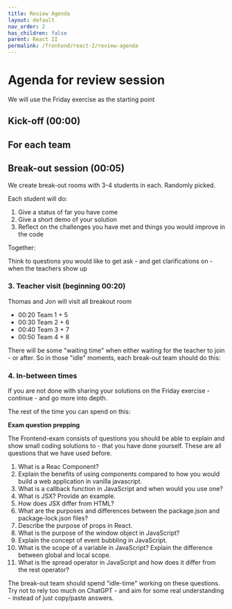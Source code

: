 ```yaml
---
title: Review Agenda
layout: default
nav_order: 2
has_children: false
parent: React II
permalink: /frontend/react-2/review-agenda
---
```


# Agenda for review session

We will use the Friday exercise as the starting point

## Kick-off (00:00)

## For each team

## Break-out session (00:05)

We create break-out rooms with 3-4 students in each. Randomly picked.

Each student will do:

1. Give a status of far you have come
2. Give a short demo of your solution
3. Reflect on the challenges you have met and things you would improve in the code

Together:

Think to questions you would like to get ask - and get clarifications on - when the teachers show up

### 3. Teacher visit (beginning 00:20)

Thomas and Jon will visit all breakout room

- 00:20 Team 1 + 5
- 00:30 Team 2 + 6
- 00:40 Team 3 + 7
- 00:50 Team 4 + 8

There will be some "waiting time" when either waiting for the teacher to join - or after. So in those "idle" moments, each break-out team should do this:

### 4. In-between times

If you are not done with sharing your solutions on the Friday exercise - continue - and go more into depth.

The rest of the time you can spend on this:

**Exam question prepping**

The Frontend-exam consists of questions you should be able to explain and show small coding solutions to - that you have done yourself. These are all questions that we have used before.

1. What is a Reac Component?
2. Explain the benefits of using components compared to how you would build a web application in
vanilla javascript.
3. What is a callback function in JavaScript and when would you use one?
4. What is JSX? Provide an example.
5. How does JSX differ from HTML?
6. What are the purposes and differences between the package.json and package-lock.json files?
7. Describe the purpose of props in React.
8. What is the purpose of the window object in JavaScript?
9. Explain the concept of event bubbling in JavaScript.
10. What is the scope of a variable in JavaScript? Explain the difference between global and local scope.
11. What is the spread operator in JavaScript and how does it differ from the rest operator?

The break-out team should spend "idle-time" working on these questions. Try not to rely too much on ChatGPT - and aim for some real understanding - instead of just copy/paste answers.
